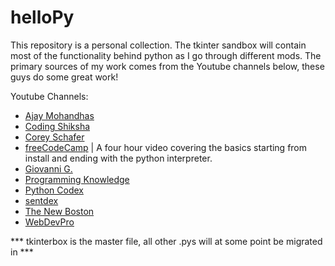 # helloPy
This repository is a personal collection. The tkinter sandbox will contain most of the functionality behind python as I go through different mods. The primary sources of my work comes from the Youtube channels below, these guys do some great work!

Youtube Channels:
- [Ajay Mohandhas](https://www.youtube.com/channel/UCvOEz4Bf8IxgMW1tKdcnrJQ)
- [Coding Shiksha](https://www.youtube.com/playlist?list=PL3CDD0Jz5nVEplyxcH2B6qpDqOgY1ot4W)
- [Corey Schafer](https://www.youtube.com/channel/UCCezIgC97PvUuR4_gbFUs5g)
- [freeCodeCamp](https://www.youtube.com/watch?v=rfscVS0vtbw&list=PLWKjhJtqVAbnqBxcdjVGgT3uVR10bzTEB)
| A four hour video covering the basics starting from install and ending with the python interpreter.
- [Giovanni G.](https://www.youtube.com/user/LukForward)
- [Programming Knowledge](https://www.youtube.com/channel/UCs6nmQViDpUw0nuIx9c_WvA)
- [Python Codex](https://www.youtube.com/channel/UCBwpMr85NLRe4RmfE6jTRnw) 
- [sentdex](https://www.youtube.com/channel/UCfzlCWGWYyIQ0aLC5w48gBQ)
- [The New Boston](https://www.youtube.com/user/thenewboston)
- [WebDevPro](https://www.youtube.com/channel/UCFhHkl9miEIaxNLjSYPBsMg?app=desktop)

*** tkinterbox is the master file, all other .pys will at some point be migrated in ***
